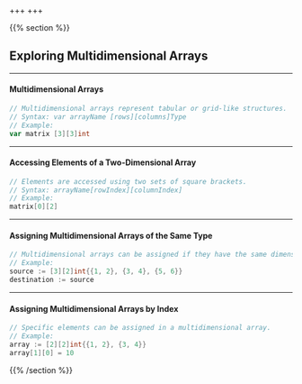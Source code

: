 +++
+++

{{% section %}}

## Exploring Multidimensional Arrays

---
#### Multidimensional Arrays
```go
// Multidimensional arrays represent tabular or grid-like structures.
// Syntax: var arrayName [rows][columns]Type
// Example:
var matrix [3][3]int
```

---
#### Accessing Elements of a Two-Dimensional Array
```go
// Elements are accessed using two sets of square brackets.
// Syntax: arrayName[rowIndex][columnIndex]
// Example:
matrix[0][2]
```

---
#### Assigning Multidimensional Arrays of the Same Type
```go
// Multidimensional arrays can be assigned if they have the same dimensions and element types.
// Example:
source := [3][2]int{{1, 2}, {3, 4}, {5, 6}}
destination := source
```

---
#### Assigning Multidimensional Arrays by Index
```go
// Specific elements can be assigned in a multidimensional array.
// Example:
array := [2][2]int{{1, 2}, {3, 4}}
array[1][0] = 10
```


{{% /section %}}